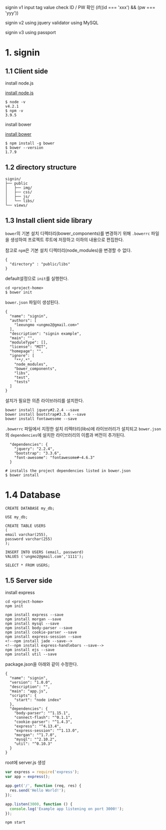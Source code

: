 signin v1
input tag value check
ID / PW 확인 (if((id === 'xxx') && (pw === 'yyy'))

signin v2
using jquery validator
using MySQL

signin v3
using passport





# 1. signin

## 1.1 Client side

install node.js

[install node.js](https://nodejs.org)

```
$ node -v
v4.2.1
$ npm -v
3.9.5
```

install bower

[install bower](http://bower.io/#install-bower)

```
$ npm install -g bower
$ bower --version
1.7.9
```

## 1.2 directory structure

```
signin/
├── public
│   ├── img/
│   ├── css/
│   ├── js/
│   └── libs/
└── views/
```

## 1.3 Install client side library

`bower`의 기본 설치 디렉터리(bower_components)를 변경하기 위해 `.bowerrc` 파일을 생성하여 프로젝트 루트에 저장하고 이하의 내용으로 편집한다.

참고로 `npm`은 기본 설치 디렉터리(node_modules)을 변경할 수 없다.

```
{
  "directory" : "public/libs"
}
```

default설정으로 `init`를 실행한다.

```
cd <project-home>
$ bower init
```

`bower.json` 파일이 생성된다.

```
{
  "name": "signin",
  "authors": [
    "leeungmo <ungmo2@gmail.com>"
  ],
  "description": "signin example",
  "main": "",
  "moduleType": [],
  "license": "MIT",
  "homepage": "",
  "ignore": [
    "**/.*",
    "node_modules",
    "bower_components",
    "libs",
    "test",
    "tests"
  ]
}
```

설치가 필요한 의존 라이브러리를 설치한다.

```
bower install jquery#2.2.4 --save
bower install bootstrap#3.3.6 --save
bower install fontawesome --save
```

`.bowerrc` 파일에서 지정한 설치 리렉터리(libs)에 라이브러리가 설치되고 `bower.json`의 `dependencies`에 설치한 라이브러리의 이름과 버전이 추가된다.

```
  "dependencies": {
    "jquery": "2.2.4",
    "bootstrap": "3.3.6",
    "font-awesome": "fontawesome#~4.6.3"
  }
```

   

```
# installs the project dependencies listed in bower.json
$ bower install
```

# 1.4 Database

```
CREATE DATABASE my_db;

USE my_db;

CREATE TABLE USERS
(
email varchar(255),
password varchar(255)
);

INSERT INTO USERS (email, password)
VALUES ('ungmo2@gmail.com','1111');

SELECT * FROM USERS;
```

## 1.5 Server side

install express

```
cd <project-home>
npm init

npm install express --save
npm install morgan --save
npm install mysql --save
npm install body-parser --save
npm install cookie-parser --save
npm install express-session --save
<!--npm install jade --save-->
<!--npm install express-handlebars --save-->
npm install ejs --save
npm install util --save
```

package.json을 아래와 같이 수정한다.

```
{
  "name": "signin",
  "version": "1.0.0",
  "description": "",
  "main": "app.js",
  "scripts": {
    "start": "node index"
  },
  "dependencies": {
    "body-parser": "^1.15.1",
    "connect-flash": "^0.1.1",
    "cookie-parser": "^1.4.3",
    "express": "^4.13.4",
    "express-session": "^1.13.0",
    "morgan": "^1.7.0",
    "mysql": "^2.10.2",
    "util": "^0.10.3"
  }
}
```

root에 server.js 생성

```javascript
var express = require('express');
var app = express();

app.get('/', function (req, res) {
  res.send('Hello World!');
});

app.listen(3000, function () {
  console.log('Example app listening on port 3000!');
});
```

```
npm start
```



